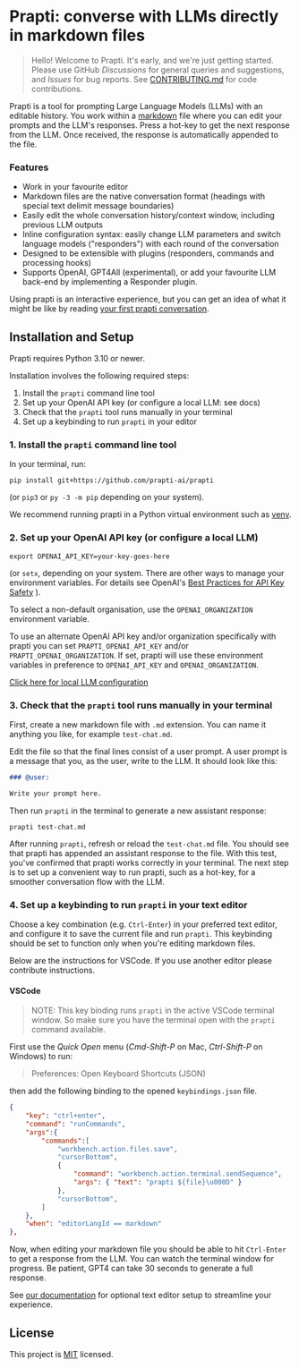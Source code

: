 # Prapti: converse with LLMs directly in markdown files

> Hello! Welcome to Prapti. It's early, and we're just getting started. Please use GitHub *Discussions* for general queries and suggestions, and *Issues* for bug reports. See [CONTRIBUTING.md](CONTRIBUTING.md) for code contributions.

Prapti is a tool for prompting Large Language Models (LLMs) with an editable history. You work within a [markdown](https://www.markdownguide.org/) file where you can edit your prompts and the LLM's responses. Press a hot-key to get the next response from the LLM. Once received, the response is automatically appended to the file.

### Features

- Work in your favourite editor
- Markdown files are the native conversation format (headings with special text delimit message boundaries)
- Easily edit the whole conversation history/context window, including previous LLM outputs
- Inline configuration syntax: easily change LLM parameters and switch language models ("responders") with each round of the conversation
- Designed to be extensible with plugins (responders, commands and processing hooks)
- Supports OpenAI, GPT4All (experimental), or add your favourite LLM back-end by implementing a Responder plugin.

Using prapti is an interactive experience, but you can get an idea of what it might be like by reading [your first prapti conversation](start_here.md).

## Installation and Setup

Prapti requires Python 3.10 or newer.

Installation involves the following required steps:

1. Install the `prapti` command line tool
2. Set up your OpenAI API key (or configure a local LLM: see docs)
3. Check that the `prapti` tool runs manually in your terminal
4. Set up a keybinding to run `prapti` in your editor

### 1. Install the `prapti` command line tool

In your terminal, run:

```
pip install git+https://github.com/prapti-ai/prapti
```

(or `pip3` or `py -3 -m pip` depending on your system).

We recommend running prapti in a Python virtual environment such as
[venv](https://docs.python.org/3/tutorial/venv.html).

### 2. Set up your OpenAI API key (or configure a local LLM)

```
export OPENAI_API_KEY=your-key-goes-here
```

(or `setx`, depending on your system. There are other ways to manage your environment variables. For details see OpenAI's [Best Practices for API Key Safety](https://help.openai.com/en/articles/5112595-best-practices-for-api-key-safety) ).

To select a non-default organisation, use the `OPENAI_ORGANIZATION` environment variable.

To use an alternate OpenAI API key and/or organization specifically with prapti you can set `PRAPTI_OPENAI_API_KEY` and/or `PRAPTI_OPENAI_ORGANIZATION`. If set, prapti will use these environment variables in preference to `OPENAI_API_KEY` and `OPENAI_ORGANIZATION`.

[Click here for local LLM configuration](docs/local_llms.md)

### 3. Check that the `prapti` tool runs manually in your terminal

First, create a new markdown file with `.md` extension. You can name it anything you like, for example `test-chat.md`.

Edit the file so that the final lines consist of a user prompt. A user prompt is a message that you, as the user, write to the LLM. It should look like this:

```markdown:test-chat.md
### @user:

Write your prompt here.
```

Then run `prapti` in the terminal to generate a new assistant response:

```
prapti test-chat.md
```

After running `prapti`, refresh or reload the `test-chat.md` file. You should see that prapti has appended an assistant response to the file. With this test, you've confirmed that prapti works correctly in your terminal. The next step is to set up a convenient way to run prapti, such as a hot-key, for a smoother conversation flow with the LLM.

### 4. Set up a keybinding to run `prapti` in your text editor

Choose a key combination (e.g. `Ctrl-Enter`) in your preferred text editor, and configure it to save the current file and run `prapti`. This keybinding should be set to function only when you're editing markdown files.

Below are the instructions for VSCode. If you use another editor please contribute instructions.

#### VSCode

> NOTE: This key binding runs `prapti` in the active VSCode terminal window. So make sure you have the terminal open with the `prapti` command available.

First use the *Quick Open* menu (*Cmd-Shift-P* on Mac, *Ctrl-Shift-P* on Windows) to run:

> Preferences: Open Keyboard Shortcuts (JSON)

then add the following binding to the opened `keybindings.json` file.

```json
{
    "key": "ctrl+enter",
    "command": "runCommands",
    "args":{
        "commands":[
            "workbench.action.files.save",
            "cursorBottom",
            {
                "command": "workbench.action.terminal.sendSequence",
                "args": { "text": "prapti ${file}\u000D" }
            },
            "cursorBottom",
        ]
    },
    "when": "editorLangId == markdown"
},
```

Now, when editing your markdown file you should be able to hit `Ctrl-Enter` to get a response from the LLM. You can watch the terminal window for progress. Be patient, GPT4 can take 30 seconds to generate a full response.

See [our documentation](docs/editor_tweaks.md) for optional text editor setup to streamline your experience.

## License

This project is [MIT](LICENSE) licensed.
